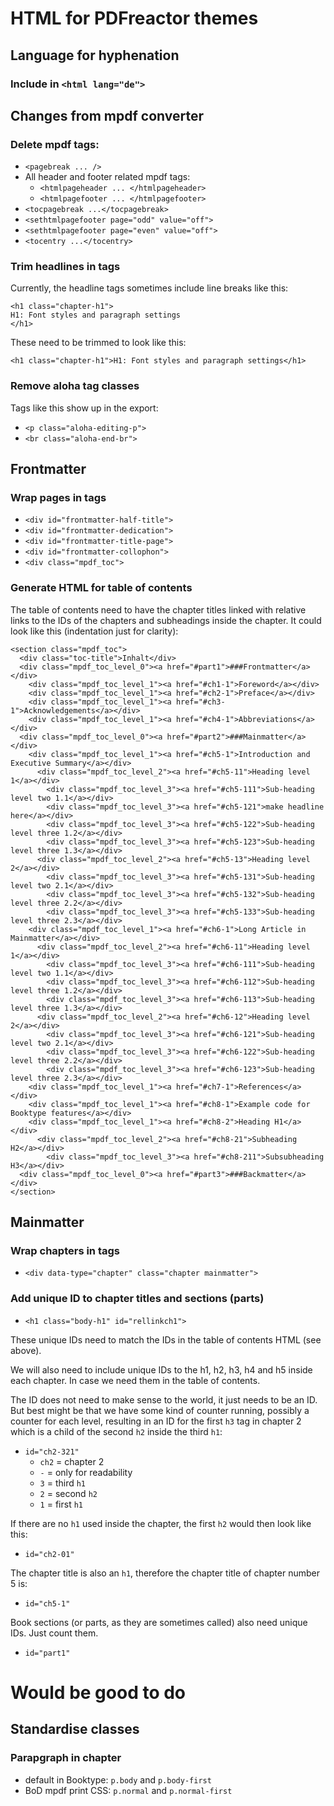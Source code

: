 # HTML for PDFreactor themes

## Language for hyphenation

### Include in `<html lang="de">`

## Changes from mpdf converter

### Delete mpdf tags:
* `<pagebreak ... />`
* All header and footer related mpdf tags: 
  * `<htmlpageheader ... </htmlpageheader>`
  * `<htmlpagefooter ... </htmlpagefooter>`
* `<tocpagebreak ...</tocpagebreak>`
* `<sethtmlpagefooter page="odd" value="off">`
* `<sethtmlpagefooter page="even" value="off">`
* `<tocentry ...</tocentry>`

### Trim headlines in tags

Currently, the headline tags sometimes include line breaks like this:
```
<h1 class="chapter-h1"> 
H1: Font styles and paragraph settings
</h1>
```
These need to be trimmed to look like this:

`<h1 class="chapter-h1">H1: Font styles and paragraph settings</h1>`

### Remove aloha tag classes
Tags like this show up in the export:

* `<p class="aloha-editing-p">`
* `<br class="aloha-end-br">`

## Frontmatter

### Wrap pages in tags
* `<div id="frontmatter-half-title">`
* `<div id="frontmatter-dedication">`
* `<div id="frontmatter-title-page">`
* `<div id="frontmatter-collophon">`
* `<div class="mpdf_toc">`

### Generate HTML for table of contents

The table of contents need to have the chapter titles linked with relative links to the IDs of the 
chapters and subheadings inside the chapter. It could look like this (indentation just for clarity):

```
<section class="mpdf_toc">
  <div class="toc-title">Inhalt</div>    
  <div class="mpdf_toc_level_0"><a href="#part1">###Frontmatter</a></div>
    <div class="mpdf_toc_level_1"><a href="#ch1-1">Foreword</a></div>
    <div class="mpdf_toc_level_1"><a href="#ch2-1">Preface</a></div>
    <div class="mpdf_toc_level_1"><a href="#ch3-1">Acknowledgements</a></div>
    <div class="mpdf_toc_level_1"><a href="#ch4-1">Abbreviations</a></div>
  <div class="mpdf_toc_level_0"><a href="#part2">###Mainmatter</a></div>
    <div class="mpdf_toc_level_1"><a href="#ch5-1">Introduction and Executive Summary</a></div>
      <div class="mpdf_toc_level_2"><a href="#ch5-11">Heading level 1</a></div>
        <div class="mpdf_toc_level_3"><a href="#ch5-111">Sub-heading level two 1.1</a></div>
        <div class="mpdf_toc_level_3"><a href="#ch5-121">make headline here</a></div>
        <div class="mpdf_toc_level_3"><a href="#ch5-122">Sub-heading level three 1.2</a></div>
        <div class="mpdf_toc_level_3"><a href="#ch5-123">Sub-heading level three 1.3</a></div>
      <div class="mpdf_toc_level_2"><a href="#ch5-13">Heading level 2</a></div>
        <div class="mpdf_toc_level_3"><a href="#ch5-131">Sub-heading level two 2.1</a></div>
        <div class="mpdf_toc_level_3"><a href="#ch5-132">Sub-heading level three 2.2</a></div>
        <div class="mpdf_toc_level_3"><a href="#ch5-133">Sub-heading level three 2.3</a></div>
    <div class="mpdf_toc_level_1"><a href="#ch6-1">Long Article in Mainmatter</a></div>
      <div class="mpdf_toc_level_2"><a href="#ch6-11">Heading level 1</a></div>
        <div class="mpdf_toc_level_3"><a href="#ch6-111">Sub-heading level two 1.1</a></div>
        <div class="mpdf_toc_level_3"><a href="#ch6-112">Sub-heading level three 1.2</a></div>
        <div class="mpdf_toc_level_3"><a href="#ch6-113">Sub-heading level three 1.3</a></div>
      <div class="mpdf_toc_level_2"><a href="#ch6-12">Heading level 2</a></div>
        <div class="mpdf_toc_level_3"><a href="#ch6-121">Sub-heading level two 2.1</a></div>
        <div class="mpdf_toc_level_3"><a href="#ch6-122">Sub-heading level three 2.2</a></div>
        <div class="mpdf_toc_level_3"><a href="#ch6-123">Sub-heading level three 2.3</a></div>
    <div class="mpdf_toc_level_1"><a href="#ch7-1">References</a></div>
    <div class="mpdf_toc_level_1"><a href="#ch8-1">Example code for Booktype features</a></div>
    <div class="mpdf_toc_level_1"><a href="#ch8-2">Heading H1</a></div>
      <div class="mpdf_toc_level_2"><a href="#ch8-21">Subheading H2</a></div>
        <div class="mpdf_toc_level_3"><a href="#ch8-211">Subsubheading H3</a></div>
  <div class="mpdf_toc_level_0"><a href="#part3">###Backmatter</a></div>
</section>
```

## Mainmatter

### Wrap chapters in tags
* `<div data-type="chapter" class="chapter mainmatter">`

### Add unique ID to chapter titles and sections (parts)
* `<h1 class="body-h1" id="rellinkch1">`

These unique IDs need to match the IDs in the table of contents HTML (see above).

We will also need to include unique IDs to the h1, h2, h3, h4 and h5 inside each chapter. 
In case we need them in the table of contents. 

The ID does not need to make sense to the world, it just needs to be an ID.
But best might be that we have some kind of counter running, possibly a counter
for each level, resulting in an ID for the first `h3` tag in chapter 2 which is 
a child of the second `h2` inside the third `h1`:

* `id="ch2-321"`
  * `ch2` = chapter 2
  * `-` = only for readability
  * `3` = third `h1`
  * `2` = second `h2`
  * `1` = first `h1`
  
If there are no `h1` used inside the chapter, the first `h2` would then look like this:
* `id="ch2-01"`
  
The chapter title is also an `h1`, therefore the chapter title of chapter number 5 is:
* `id="ch5-1"`

Book sections (or parts, as they are sometimes called) also need unique IDs. Just count them.
* `id="part1"`

# Would be good to do

## Standardise classes

### Parapgraph in chapter
* default in Booktype: `p.body` and `p.body-first`
* BoD mpdf print CSS: `p.normal` and `p.normal-first`
